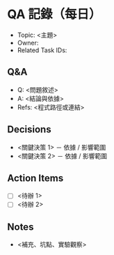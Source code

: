 # <YYYY-MM-DD> QA 記錄（每日）

- Topic: <主題>
- Owner: <your-name>
- Related Task IDs: <task-ids-if-any>

## Q&A
- Q: <問題敘述>
- A: <結論與依據>
- Refs: <程式路徑或連結>

## Decisions
- <關鍵決策 1> － 依據 / 影響範圍
- <關鍵決策 2> － 依據 / 影響範圍

## Action Items
- [ ] <待辦 1>
- [ ] <待辦 2>

## Notes
- <補充、坑點、實驗觀察>
